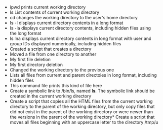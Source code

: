 * ipwd prints current working directory
* ls List contents of current working directory
* cd changes the working directory to the user's home directory
* ls -l displays current directory contents in a long format
* ls -la displays current directory contents, including hidden files using the long format
* ls lna displays current directory contents in long format with user and group IDs displayed numerically, including hidden files
* Created a script that creates a directory
* Moved a file from one directory to another
* My first file deletion
* My first directory deletion
* Changed the working directory to the previous one
* Lists all files from current and parent directoies in long format, including hidden files
* This command file prints this kind of file here
* Create a symbolic link to /bin/ls, named __ls__. The symbolic link should be created in the current working directory
* Create a script that copies all the HTML files from the current working directory to the parent of the working directory, but only copy files that did not exist in the parent of the working directory or were newer than the versions in the parent of the working directory* Create a script that moves all files beginning with an uppercase letter to the directory /tmp/u
